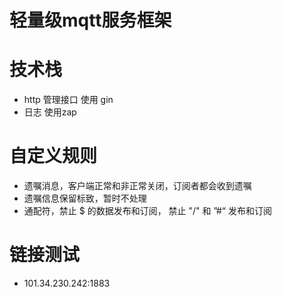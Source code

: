轻量级mqtt服务框架
===
# 技术栈
- http 管理接口 使用 gin
- 日志 使用zap
# 自定义规则
- 遗嘱消息，客户端正常和非正常关闭，订阅者都会收到遗嘱
- 遗嘱信息保留标致，暂时不处理
- 通配符，禁止 $ 的数据发布和订阅， 禁止 "/" 和 ”#“ 发布和订阅

# 链接测试
- 101.34.230.242:1883
